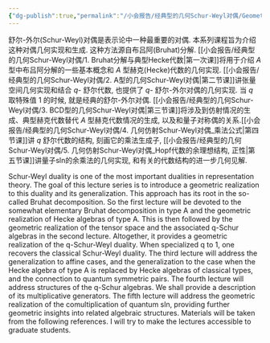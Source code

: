 ```yaml
---
{"dg-publish":true,"permalink":"/小会报告/经典型的几何Schur-Weyl对偶/Geometric Schur-Weyl dualities of classical type/","dgPassFrontmatter":true,"created":"2024-07-16T17:59:38.620+08:00","updated":"2024-07-18T19:51:01.379+08:00"}
---
```



舒尔-外尔(Schur-Weyl)对偶是表示论中一种最重要的对偶. 本系列课程旨为介绍这种对偶几何实现和生成. 这种方法源自布吕阿(Bruhat)分解. [[小会报告/经典型的几何Schur-Weyl对偶/1. Bruhat分解与典型Hecke代数\|第一次课]]将用于介绍 $A$ 型中布吕阿分解的一些基本概念和 $A$ 型赫克(Hecke)代数的几何实现. [[小会报告/经典型的几何Schur-Weyl对偶/2. A型的几何Schur-Weyl对偶\|第二节课]]讲张量空间几何实现和结合 $q$- 舒尔代数, 也提供了 $q$- 舒尔-外尔对偶的几何实现. 当 $q$ 取特殊值 $1$ 的时候, 就是经典的舒尔-外尔对偶. [[小会报告/经典型的几何Schur-Weyl对偶/3. BCD型的几何Schur-Weyl对偶\|第三节课]]将涉及到仿射情况的生成、典型赫克代数替代 $A$ 型赫克代数情况的生成, 以及和量子对称偶的关系.[[小会报告/经典型的几何Schur-Weyl对偶/4. 几何仿射Schur-Weyl对偶_乘法公式\|第四节课]]讲 $q$ 舒尔代数的结构, 刻画它的乘法生成子, [[小会报告/经典型的几何Schur-Weyl对偶/5. 几何仿射Schur-Weyl对偶_Hopf代数的余理想结构, 正性\|第五节课]]讲量子sln的余乘法的几何实现, 和有关的代数结构的进一步几何见解.

Schur-Weyl duality is one of the most important dualities in representation theory. The goal of this lecture series is to introduce a geometric realization to this duality and its generalization. This approach has its root in the so-called Bruhat decomposition. So the first lecture will be devoted to the somewhat elementary Bruhat decomposition in type A and the geometric realization of Hecke algebras of type A. This is then followed by the geometric realization of the tensor space and the associated q-Schur algebras in the second lecture. Altogether, it provides a geometric realization of the q-Schur-Weyl duality. When specialized q to 1, one recovers the classical Schur-Weyl duality. The third lecture will address the generalization to affine cases, and the generalization to the case when the Hecke algebra of type A is replaced by Hecke algebras of classical types, and the connection to quantum symmetric pairs. The fourth lecture will address structures of the q-Schur algebras. We shall provide a description of its multiplicative generators. The fifth lecture will address the geometric realization of the comultiplication of quantum sln, providing further geometric insights into related algebraic structures. 
Materials will be taken from the following references. I will try to make the lectures accessible to graduate students.